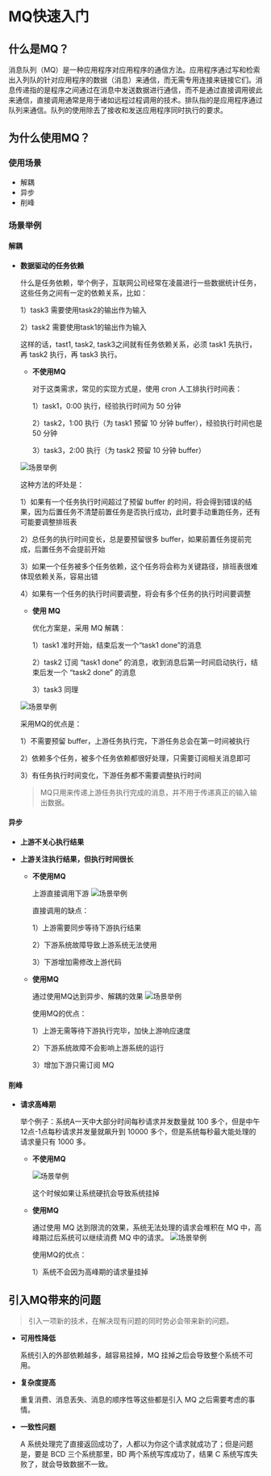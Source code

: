 # MQ快速入门
## 什么是MQ？
消息队列（MQ）是一种应用程序对应用程序的通信方法。应用程序通过写和检索出入列队的针对应用程序的数据（消息）来通信，而无需专用连接来链接它们。消息传递指的是程序之间通过在消息中发送数据进行通信，而不是通过直接调用彼此来通信，直接调用通常是用于诸如远程过程调用的技术。排队指的是应用程序通过队列来通信。队列的使用除去了接收和发送应用程序同时执行的要求。
## 为什么使用MQ？
### 使用场景
- 解耦
- 异步
- 削峰
### 场景举例
#### 解耦
- **数据驱动的任务依赖**

     什么是任务依赖，举个例子，互联网公司经常在凌晨进行一些数据统计任务，这些任务之间有一定的依赖关系，比如：
    
    1）task3 需要使用task2的输出作为输入
        
    2）task2 需要使用task1的输出作为输入
        
    这样的话，tast1, task2, task3之间就有任务依赖关系，必须 task1 先执行，再 task2 执行，再 task3 执行。

    - **不使用MQ**
    
        对于这类需求，常见的实现方式是，使用 cron 人工排执行时间表：
            
        1）task1，0:00 执行，经验执行时间为 50 分钟
            
        2）task2，1:00 执行（为 task1 预留 10 分钟 buffer），经验执行时间也是 50 分钟
            
        3）task3，2:00 执行（为 task2 预留 10 分钟 buffer）
    
    ![场景举例](https://user-gold-cdn.xitu.io/2018/10/22/1669995dc3366d63?w=488&h=431&f=png&s=23229)
    
    这种方法的坏处是：
    
    1）如果有一个任务执行时间超过了预留 buffer 的时间，将会得到错误的结果，因为后置任务不清楚前置任务是否执行成功，此时要手动重跑任务，还有可能要调整排班表
    
    2）总任务的执行时间变长，总是要预留很多 buffer，如果前置任务提前完成，后置任务不会提前开始
    
    3）如果一个任务被多个任务依赖，这个任务将会称为关键路径，排班表很难体现依赖关系，容易出错
    
    4）如果有一个任务的执行时间要调整，将会有多个任务的执行时间要调整
    
    - **使用 MQ**
    
        优化方案是，采用 MQ 解耦：
        
        1）task1 准时开始，结束后发一个“task1 done”的消息
            
        2）task2 订阅 “task1 done” 的消息，收到消息后第一时间启动执行，结束后发一个 “task2 done” 的消息
            
        3）task3 同理
    
    ![场景举例](https://user-gold-cdn.xitu.io/2018/10/22/166999720e4502f4?w=569&h=422&f=png&s=23034)
    
    采用MQ的优点是：
        
    1）不需要预留 buffer，上游任务执行完，下游任务总会在第一时间被执行
        
    2）依赖多个任务，被多个任务依赖都很好处理，只需要订阅相关消息即可
        
    3）有任务执行时间变化，下游任务都不需要调整执行时间
    
    > MQ只用来传递上游任务执行完成的消息，并不用于传递真正的输入输出数据。 

#### 异步
- **上游不关心执行结果**
- **上游关注执行结果，但执行时间很长**

    - **不使用MQ**
    
        上游直接调用下游
        ![场景举例](https://user-gold-cdn.xitu.io/2018/10/22/16699a1b7ee6717a?w=486&h=396&f=png&s=10642)
        
        直接调用的缺点：
        
        1）上游需要同步等待下游执行结果
            
        2）下游系统故障导致上游系统无法使用
            
        3）下游增加需修改上游代码
    
    - **使用MQ**
    
        通过使用MQ达到异步、解耦的效果
        ![场景举例](https://user-gold-cdn.xitu.io/2018/10/22/16699a2248d4f060?w=573&h=470&f=png&s=14679)
        
        使用MQ的优点：
        
        1）上游无需等待下游执行完毕，加快上游响应速度
            
        2）下游系统故障不会影响上游系统的运行
            
        3）增加下游只需订阅 MQ
#### 削峰
- **请求高峰期**
    
    举个例子：系统A一天中大部分时间每秒请求并发数量就 100 多个，但是中午12点-1点每秒请求并发量就飙升到 10000 多个，但是系统每秒最大能处理的请求量只有 1000 多。
    
    - **不使用MQ**
    
        ![场景举例](https://user-gold-cdn.xitu.io/2018/10/22/16699bfe19ed784c?w=561&h=163&f=png&s=7570)
        
        这个时候如果让系统硬抗会导致系统挂掉
    
    - **使用MQ**
    
        通过使用 MQ 达到限流的效果，系统无法处理的请求会堆积在 MQ 中，高峰期过后系统可以继续消费 MQ 中的请求。
        ![场景举例](https://user-gold-cdn.xitu.io/2018/10/22/16699c020f116422?w=583&h=149&f=png&s=8069)
        
        使用MQ的优点：
        
        1）系统不会因为高峰期的请求量挂掉

## 引入MQ带来的问题

> 引入一项新的技术，在解决现有问题的同时势必会带来新的问题。

- **可用性降低**

    系统引入的外部依赖越多，越容易挂掉，MQ 挂掉之后会导致整个系统不可用。
- **复杂度提高**

    重复消费、消息丢失、消息的顺序性等这些都是引入 MQ 之后需要考虑的事情。
- **一致性问题**

    A 系统处理完了直接返回成功了，人都以为你这个请求就成功了；但是问题是，要是 BCD 三个系统那里，BD 两个系统写库成功了，结果 C 系统写库失败了，就会导致数据不一致。
    

